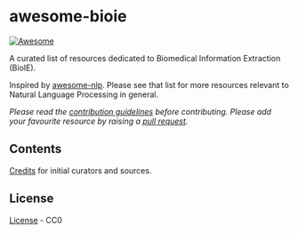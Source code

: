 # awesome-bioie 

[![Awesome](https://cdn.rawgit.com/sindresorhus/awesome/d7305f38d29fed78fa85652e3a63e154dd8e8829/media/badge.svg)](https://github.com/sindresorhus/awesome)

A curated list of resources dedicated to Biomedical Information Extraction (BioIE).

Inspired by [awesome-nlp](https://github.com/keon/awesome-nlp). Please see that list for more resources relevant to Natural Language Processing in general.

_Please read the [contribution guidelines](contributing.md) before contributing. Please add your favourite resource by raising a [pull request](https://github.com/caufieldjh/awesome-bioie/pulls)._

## Contents

[Credits](./CREDITS.md) for initial curators and sources.

## License
[License](./LICENSE) - CC0
